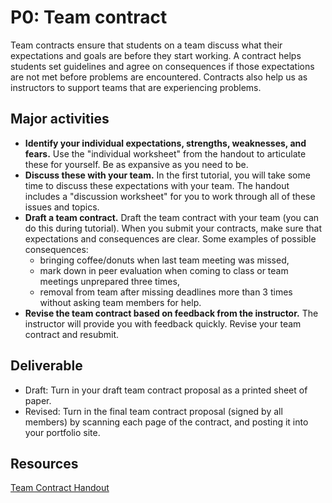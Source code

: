 # P0: Team contract

Team contracts ensure that students on a team discuss what their expectations and goals are before they start working. A contract helps students set guidelines and agree on consequences if those expectations are not met before problems are encountered. Contracts also help us as instructors to support teams that are experiencing problems.

## Major activities

- **Identify your individual expectations, strengths, weaknesses, and fears.** Use the "individual worksheet" from the handout to articulate these for yourself. Be as expansive as you need to be.
- **Discuss these with your team.** In the first tutorial, you will take some time to discuss these expectations with your team. The handout includes a "discussion worksheet" for you to work through all of these issues and topics.
- **Draft a team contract.** Draft the team contract with your team (you can do this during tutorial). When you submit your contracts, make sure that expectations and consequences are clear. Some examples of possible consequences:
	- bringing coffee/donuts when last team meeting was missed,
	- mark down in peer evaluation when coming to class or team meetings unprepared three times,
	- removal from team after missing deadlines more than 3 times without asking team members for help.
- **Revise the team contract based on feedback from the instructor.** The instructor will provide you with feedback quickly. Revise your team contract and resubmit.

## Deliverable
- Draft: Turn in your draft team contract proposal as a printed sheet of paper.
- Revised: Turn in the final team contract proposal (signed by all members) by scanning each page of the contract, and posting it into your portfolio site.

<!-- ## Grading sheet
This component is graded on completion. If it is unsatisfactory, it will be returned for revision.
 -->
## Resources
[Team Contract Handout](../files/TeamContractHandout.docx)